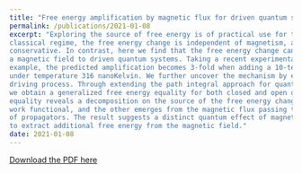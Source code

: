 ```yaml
---
title: "Free energy amplification by magnetic flux for driven quantum systems"
permalink: /publications/2021-01-08
excerpt: "Exploring the source of free energy is of practical use for thermodynamical systems. In the
classical regime, the free energy change is independent of magnetism, as the Lorentz force is
conservative. In contrast, here we find that the free energy change can be amplified by adding
a magnetic field to driven quantum systems. Taking a recent experimental system as an
example, the predicted amplification becomes 3-fold when adding a 10-tesla magnetic field
under temperature 316 nanoKelvin. We further uncover the mechanism by examining the
driving process. Through extending the path integral approach for quantum thermodynamics,
we obtain a generalized free energy equality for both closed and open quantum systems. The
equality reveals a decomposition on the source of the free energy change: one is the quantum
work functional, and the other emerges from the magnetic flux passing through a closed loop
of propagators. The result suggests a distinct quantum effect of magnetic flux and supports
to extract additional free energy from the magnetic field."
date: 2021-01-08
---
```


[Download the PDF here](https://github.com/jamestang23/jamestang23.github.io/blob/master/17.pdf)



